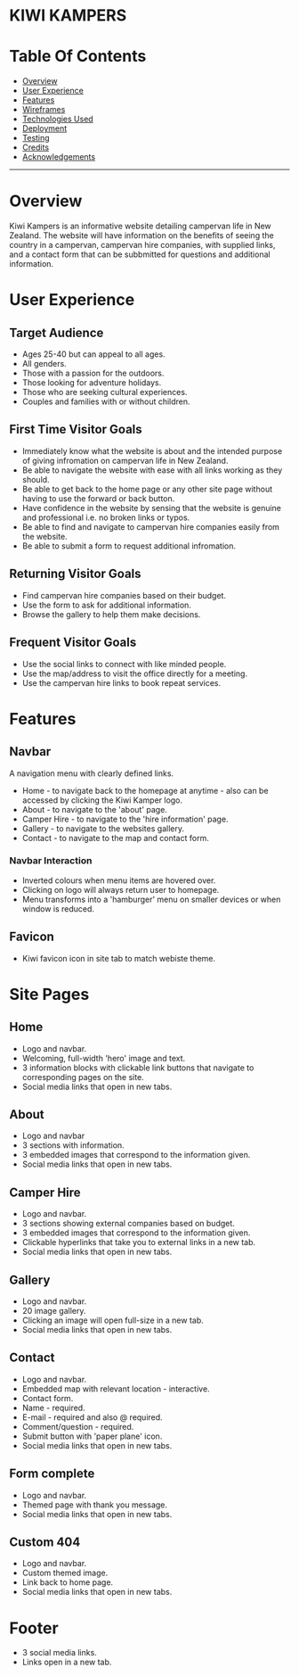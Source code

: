 # KIWI KAMPERS

# Table Of Contents

* [Overview](#overview)
* [User Experience](#user-experience)
* [Features](#features)
* [Wireframes](#wireframes)
* [Technologies Used](#technologies-used)
* [Deployment](#deployment)
* [Testing](#testing)
* [Credits](#credits)
* [Acknowledgements](#credits)

---

# Overview

Kiwi Kampers is an informative website detailing campervan life in New Zealand. The website will have information on the benefits of seeing the country in a campervan, campervan hire companies, with supplied links, and a contact form that can be subbmitted for questions and additional information.

# User Experience

## Target Audience

- Ages 25-40 but can appeal to all ages.
- All genders.
- Those with a passion for the outdoors.
- Those looking for adventure holidays.
- Those who are seeking cultural experiences.
- Couples and families with or without children.

## First Time Visitor Goals

- Immediately know what the website is about and the intended purpose of giving infromation on campervan life in New Zealand.
- Be able to navigate the website with ease with all links working as they should.
- Be able to get back to the home page or any other site page without having to use the forward or back button.
- Have confidence in the website by sensing that the website is genuine and professional i.e. no broken links or typos.
- Be able to find and navigate to campervan hire companies easily from the website.
- Be able to submit a form to request additional infromation.

## Returning Visitor Goals

- Find campervan hire companies based on their budget.
- Use the form to ask for additional information. 
- Browse the gallery to help them make decisions.

## Frequent Visitor Goals

- Use the social links to connect with like minded people.
- Use the map/address to visit the office directly for a meeting.
- Use the campervan hire links to book repeat services.

# Features

## Navbar

A navigation menu with clearly defined links.
- Home - to navigate back to the homepage at anytime - also can be accessed by clicking the Kiwi Kamper logo.
- About - to navigate to the 'about' page.
- Camper Hire - to navigate to the 'hire information' page.
- Gallery - to navigate to the websites gallery.
- Contact - to navigate to the map and contact form.

### Navbar Interaction

- Inverted colours when menu items are hovered over.
- Clicking on logo will always return user to homepage.
- Menu transforms into a 'hamburger' menu on smaller devices or when window is reduced.

## Favicon

- Kiwi favicon icon in site tab to match webiste theme.

# Site Pages

## Home

- Logo and navbar.
- Welcoming, full-width 'hero' image and text.
- 3 information blocks with clickable link buttons that navigate to corresponding pages on the site.
- Social media links that open in new tabs.

## About

- Logo and navbar
- 3 sections with information.
- 3 embedded images that correspond to the information given.
- Social media links that open in new tabs.

## Camper Hire

- Logo and navbar.
- 3 sections showing external companies based on budget.
- 3 embedded images that correspond to the information given.
- Clickable hyperlinks that take you to external links in a new tab.
- Social media links that open in new tabs.

## Gallery

- Logo and navbar.
- 20 image gallery.
- Clicking an image will open full-size in a new tab.
- Social media links that open in new tabs.

## Contact

- Logo and navbar.
- Embedded map with relevant location - interactive.
- Contact form.
- Name - required.
- E-mail - required and also @ required.
- Comment/question - required.
- Submit button with 'paper plane' icon.
- Social media links that open in new tabs.

## Form complete

- Logo and navbar.
- Themed page with thank you message.
- Social media links that open in new tabs.

## Custom 404

- Logo and navbar.
- Custom themed image.
- Link back to home page.
- Social media links that open in new tabs.

# Footer

- 3 social media links.
- Links open in a new tab.